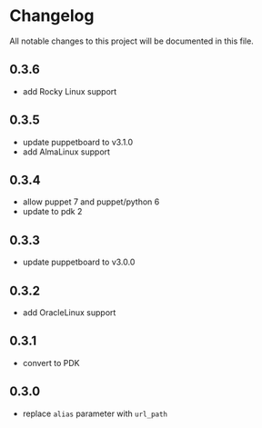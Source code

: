 # Changelog

All notable changes to this project will be documented in this file.

## 0.3.6
- add Rocky Linux support

## 0.3.5
- update puppetboard to v3.1.0
- add AlmaLinux support

## 0.3.4

- allow puppet 7 and puppet/python 6
- update to pdk 2

## 0.3.3

- update puppetboard to v3.0.0

## 0.3.2

- add OracleLinux support

## 0.3.1

- convert to PDK

## 0.3.0

- replace `alias` parameter with `url_path`
